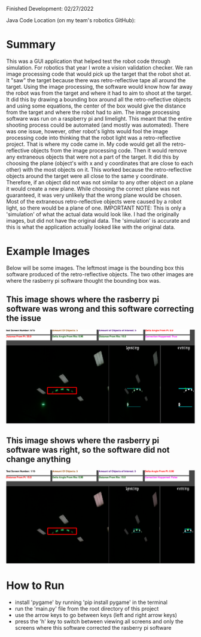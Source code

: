 Finished Development: 02/27/2022

Java Code Location (on my team's robotics GitHub): 

# Summary
This was a GUI application that helped test the robot code through simulation. For robotics that year I wrote a vision
validation checker. We ran image processing code that would pick up the target that the robot shot at. It "saw" the target
because there was retro-reflective tape all around the target. Using the image processing, the software would know
how far away the robot was from the target and where it had to aim to shoot at the target. It did this by drawing a 
bounding box around all the retro-reflective objects and using some equations, the center of the box would give the 
distance from the target and where the robot had to aim. The image processing software was run on a raspberry pi 
and limelight. This meant that the entire shooting process could be automated (and mostly was automated). There was one
issue, however, other robot's lights would fool the image processing code into thinking that the robot light was a 
retro-reflective project. That is where my code came in. My code would get all the retro-reflective objects from the
image processing code. Then it would remove any extraneous objects that were not a part of the target. It did this by
choosing the plane (object's with x and y coordinates that are close to each other) with the most objects on it. This worked because the retro-reflective objects around the target were
all close to the same y coordinate. Therefore, if an object did not was not similar to any other object on a plane it would
create a new plane. While choosing the correct plane was not guaranteed, it was very unlikely that the wrong plane would be chosen.
Most of the extraneous retro-reflective objects were caused by a robot light, so there would be a plane of one.
IMPORTANT NOTE: This is only a 'simulation' of what the actual data would look like. I had the originally images, but did 
not have the original data. The 'simulation' is accurate and this is what the application actually looked like with the 
original data.

# Example Images
Below will be some images. The leftmost image is the bounding box this software produced of the retro-reflective objects.
The two other images are where the rasberry pi software thought the bounding box was.

## This image shows where the rasberry pi software was wrong and this software correcting the issue
![Correction](documentation/Correction.png)

## This image shows where the rasberry pi software was right, so the software did not change anything
![No Correction](documentation/No%20Correction.png)


# How to Run
- install 'pygame' by running 'pip install pygame' in the terminal
- run the 'main.py' file from the root directory of this project
- use the arrow keys to go between keys (left and right arrow keys)
- press the 'h' key to switch between viewing all screens and only the screens where this software corrected the rasberry pi software